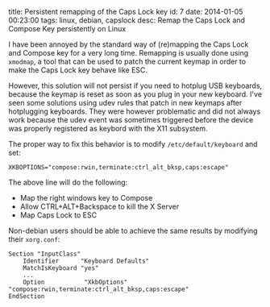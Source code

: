 title:  Persistent remapping of the Caps Lock key
id:     7
date:   2014-01-05 00:23:00
tags:   linux, debian, capslock
desc:   Remap the Caps Lock and Compose Key persistently on Linux

I have been annoyed by the standard way of (re)mapping the Caps Lock and Compose
key for a very long time. Remapping is usually done using `xmodmap`, a tool that
can be used to patch the current keymap in order to make the Caps Lock key behave
like ESC.

However, this solution will not persist if you need to hotplug USB keyboards,
because the keymap is reset as soon as you plug in your new keyboard. I've seen
some solutions using udev rules that patch in new keymaps after hotplugging keyboards.
They were however problematic and did not always work because the udev event was
sometimes triggered before the device was properly registered as keybord with the X11 subsystem.

The proper way to fix this behavior is to modify `/etc/default/keyboard` and set:

    XKBOPTIONS="compose:rwin,terminate:ctrl_alt_bksp,caps:escape"

The above line will do the following:

- Map the right windows key to Compose
- Allow CTRL+ALT+Backspace to kill the X Server
- Map Caps Lock to ESC

Non-debian users should be able to achieve the same results by modifying their `xorg.conf`:

    Section "InputClass"
        Identifier      "Keyboard Defaults"
        MatchIsKeyboard "yes"
        ...
        Option           "XkbOptions" "compose:rwin,terminate:ctrl_alt_bksp,caps:escape"
    EndSection
